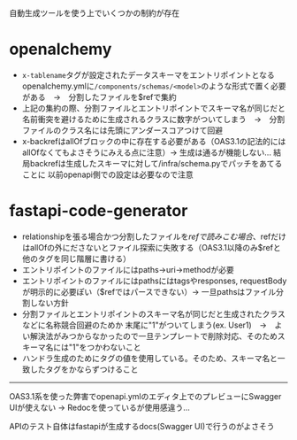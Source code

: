 自動生成ツールを使う上でいくつかの制約が存在

# openalchemy
* `x-tablename`タグが設定されたデータスキーマをエントリポイントとなるopenalchemy.ymlに`/components/schemas/<model>`のような形式で置く必要がある　→　分割したファイルを$refで集約
* 上記の集約の際、分割ファイルとエントリポイントでスキーマ名が同じだと名前衝突を避けるために生成されるクラスに数字がついてしまう　→　分割ファイルのクラス名には先頭にアンダースコアつけて回避
* x-backrefはallOfブロックの中に存在する必要がある（OAS3.1の記法的にはallOfなくてもよさそうにみえる点に注意）→ 生成は通るが機能しない...
結局backrefは生成したスキーマに対して/infra/schema.pyでパッチをあてることに
以前openapi側での設定は必要なので注意

# fastapi-code-generator
* relationshipを張る場合かつ分割したファイルを$refで読みこむ場合、$refだけはallOfの外にださないとファイル探索に失敗する（OAS3.1以降のみ$refと他のタグを同じ階層に書ける）
* エントリポイントのファイルにはpaths->uri->methodが必要
* エントリポイントのファイルにはpathsにはtagsやresponses, requestBodyが明示的に必要ぽい（$refではパースできない）→ 一旦pathsはファイル分割しない方針
* 分割ファイルとエントリポイントのスキーマ名が同じだと生成されたクラスなどに名称競合回避のためか
末尾に"1"がついてしまう(ex. User1)　→　よい解決法がみつからなかったので一旦テンプレートで削除対応、そのためスキーマ名には"1"をつかわないこと
* ハンドラ生成のためにタグの値を使用している。そのため、スキーマ名と一致したタグをかならずつけること
---
OAS3.1系を使った弊害でopenapi.ymlのエディタ上でのプレビューにSwagger UIが使えない
→ Redocを使っているが使用感違う...

APIのテスト自体はfastapiが生成するdocs(Swagger UI)で行うのがよさそう